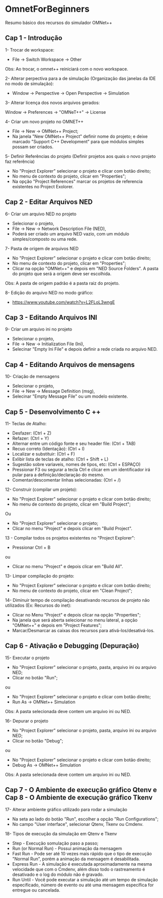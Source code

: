 # OmnetForBeginners
Resumo básico dos recursos do simulador OMNet++

## **Cap 1 - Introdução**

1- Trocar de workspace:

* File -> Switch Workspace -> Other

Obs: Ao trocar, o omnet++ reiniciará com o novo workspace.

2- Alterar perpectiva para a de simulação (Organização das janelas da IDE no modo de simulação):

* Window -> Perspective -> Open Perspective -> Simulation

3- Alterar licença dos novos arquivos gerados:

Window -> Preferences -> "OMNeT++" -> License

4- Criar um novo projeto no OMNET++

* File -> New -> OMNet++ Project;
* Na janela "New OMNet++ Project" definir nome do projeto;
e deixe marcado "Support C++ Development" para que módulos simples possam ser criados.

5- Definir Referências do projeto (Definir projetos aos quais o novo projeto faz referência)

* No "Project Explorer" selecionar o projeto e clicar com botão direito;
* No menu de contexto do projeto, clicar em "Properties";
* Na opção "Project References" marcar os projetos de referencia existentes no Project Exolorer.

## **Cap 2 - Editar Arquivos NED**

6- Criar um arquivo NED no projeto

* Selecionar o projeto,
* File -> New -> Network Description File (NED),
* Poderá ser criado um arquivo NED vazio, com um módulo simples/composto ou uma rede.

7- Pasta de origem de arquivos NED

* No "Project Explorer" selecionar o projeto e clicar com botão direito;
* No menu de contexto do projeto, clicar em "Properties";
* Clicar na opção "OMNet++" e depois em "NED Source Folders". A pasta do projeto que será a origem deve ser escolhida.

Obs: A pasta de origem padrão é a pasta raiz do projeto.

8- Edição do arquivo NED no modo gráfico:

* https://www.youtube.com/watch?v=L2FLoL3wngE

## **Cap 3 - Editando Arquivos INI**

9- Criar um arquivo ini no projeto

* Selecionar o projeto,
* File -> New -> Initialization File (Ini),
* Selecinar "Empty Ini File" e depois definir a rede criada no arquivo NED.

## **Cap 4 - Editando Arquivos de mensagens**

10- Criação de mensagens

* Selecionar o projeto,
* File -> New -> Message Definition (msg),
* Selecinar "Empty Message File" ou um modelo existente.

## **Cap 5 - Desenvolvimento C ++**

11- Teclas de Atalho:

* Desfazer: (Ctrl + Z)
* Refazer: (Ctrl + Y)
* Alternar entre um código fonte e seu header file: (Ctrl + TAB)
* Recuo correto (Identação): (Ctrl + I)
* Localizar e substituir: (Ctrl + F)
* Exlibir lista de teclas de atalho: (Ctrl + Shift + L)
* Sugestão sobre variaveis, nomes de tipos, etc: (Ctrl + ESPAÇO)
* Pressionar F3 ou segurar a tecla Ctrl e clicar em um identificador irá pular para a definição/declaração do mesmo.
* Comentar/descomentar linhas selecionadas: (Ctrl + /)

12- Construir (compilar um projeto):

* No "Project Explorer" selecionar o projeto e clicar com botão direito;
* No menu de contexto do projeto, clicar em "Build Project";

Ou 

* No "Project Explorer" selecionar o projeto;
* Clicar no menu "Project" e depois clicar em "Build Project".

13 - Compilar todos os projetos existentes no "Project Explorer":

* Pressionar Ctrl + B

ou 

* Clicar no menu "Project" e depois clicar em "Build All".

13- Limpar compilação do projeto:

* No "Project Explorer" selecionar o projeto e clicar com botão direito;
* No menu de contexto do projeto, clicar em "Clean Project";

14- Diminuir tempo de compilação desativando recursos de projeto não utilizados (Ex: Recursos do inet):

* Clicar no Menu "Project" e depois clicar na opção "Properties";
* Na janela que será aberta selecionar no menu lateral, a opção "OMNet++" e depois em "Project Features";
* Marcar/Desmarcar as caixas dos recursos para ativá-los/desativá-los.

## Cap 6 - Ativação e Debugging (Depuração)

15- Executar o projeto

* No "Project Explorer" selecionar o projeto, pasta, arquivo ini ou arquivo NED;
* Clicar no botão "Run";

ou

* No "Project Explorer" selecionar o projeto e clicar com botão direito;
* Run As -> OMNet++ Simulation

Obs: A pasta selecionada deve contem um arquivo ini ou NED.

16- Depurar o projeto

* No "Project Explorer" selecionar o projeto, pasta, arquivo ini ou arquivo NED;
* Clicar no botão "Debug";

ou

* No "Project Explorer" selecionar o projeto e clicar com botão direito;
* Debug As -> OMNet++ Simulation


Obs: A pasta selecionada deve contem um arquivo ini ou NED.

## **Cap 7 - O Ambiente de execução gráfico Qtenv e Cap 8 - O Ambiente de execução gráfico Tkenv**

17- Alterar ambiente gráfico utilizado para rodar a simulação

* Na seta ao lado do botão "Run", escolher a opção "Run Configurations";
* No campo "User interface", selecionar Qtenv, Tkenv ou Cmdenv.

18- Tipos de execução da simulação em Qtenv e Tkenv

* Step - Execução somulação paso a passo;
* Run (or Normal Run) - Possui animação da mensagem
* Fast Run - Pode ser até 10 vezes mais rápido que o tipo de execução "Normal Run", porém a animação da mensagem é desabilitada.
* Express Run - A simulação é executada aproximadamente na mesma velocidade que com o Cmdenv, além disso todo o rastreamento é desativado e o log do módulo não é gravado.
* Run Until - Você pode executar a simulação até um tempo de simulação especificado, número de evento ou até uma mensagem específica for entregue ou cancelada.

